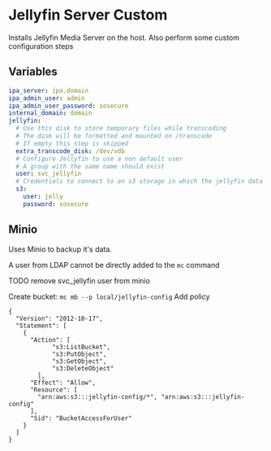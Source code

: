 # Jellyfin Server Custom

Installs Jellyfin Media Server on the host. Also perform some custom configuration steps

## Variables
```yaml
ipa_server: ipa.domain
ipa_admin_user: admin
ipa_admin_user_password: sosecure
internal_domain: domain
jellyfin:
  # Use this disk to store temporary files while transcoding
  # The disk will be formatted and mounted on /transcode
  # If empty this step is skipped
  extra_transcode_disk: /dev/vdb
  # Configure Jellyfin to use a non default user
  # A group with the same name should exist
  user: svc_jellyfin
  # Credentials to connect to an s3 storage in which the jellyfin data can be backed up
  s3:
    user: jelly
    password: sosecure
```


## Minio
Uses Minio to backup it's data.

A user from LDAP cannot be directly added to the `mc` command

TODO remove svc_jellyfin user from minio

Create bucket: `mc mb --p local/jellyfin-config`
Add policy
```shell
{
  "Version": "2012-10-17",
  "Statement": [
    {
      "Action": [
            "s3:ListBucket",
            "s3:PutObject",
            "s3:GetObject",
            "s3:DeleteObject"
        ],
      "Effect": "Allow",
      "Resource": [
        "arn:aws:s3:::jellyfin-config/*", "arn:aws:s3:::jellyfin-config"
      ],
      "Sid": "BucketAccessForUser"
    }
  ]
}
```
